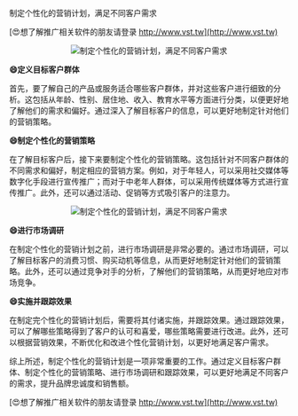 制定个性化的营销计划，满足不同客户需求

[😍想了解推广相关软件的朋友请登录 http://www.vst.tw](http://www.vst.tw)

 <center><img src="https://vst.tw/MP4/tuiguang/png/7.png" alt="制定个性化的营销计划，满足不同客户需求"></center>

**😄定义目标客户群体**

首先，要了解自己的产品或服务适合哪些客户群体，并对这些客户进行细致的分析。这包括从年龄、性别、居住地、收入、教育水平等方面进行分类，以便更好地了解他们的需求和偏好。通过深入了解目标客户的信息，可以更好地制定针对他们的营销策略。

**😄制定个性化的营销策略**

在了解目标客户后，接下来要制定个性化的营销策略。这包括针对不同客户群体的不同需求和偏好，制定相应的营销方案。例如，对于年轻人，可以采用社交媒体等数字化手段进行宣传推广；而对于中老年人群体，可以采用传统媒体等方式进行宣传推广。此外，还可以通过活动、促销等方式吸引客户的注意力。

 <center><img src="https://vst.tw/MP4/tuiguang/png/3.png" alt="制定个性化的营销计划，满足不同客户需求"></center>

**😄进行市场调研**

在制定个性化的营销计划之前，进行市场调研是非常必要的。通过市场调研，可以了解目标客户的消费习惯、购买动机等信息，从而更好地制定针对他们的营销策略。此外，还可以通过竞争对手的分析，了解他们的营销策略，从而更好地应对市场竞争。

**😄实施并跟踪效果**

在制定完个性化的营销计划后，需要将其付诸实施，并跟踪效果。通过跟踪效果，可以了解哪些策略得到了客户的认可和喜爱，哪些策略需要进行改进。此外，还可以根据营销效果，不断优化和改进个性化营销计划，以更好地满足客户需求。

综上所述，制定个性化的营销计划是一项非常重要的工作。通过定义目标客户群体、制定个性化的营销策略、进行市场调研和跟踪效果，可以更好地满足不同客户的需求，提升品牌忠诚度和销售额。

[😍想了解推广相关软件的朋友请登录 http://www.vst.tw](http://www.vst.tw)



